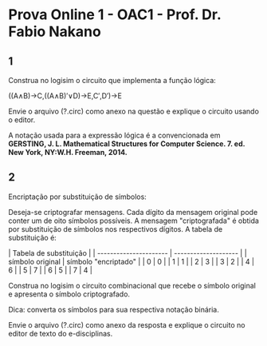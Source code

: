 # Prova Online 1 - OAC1 - Prof. Dr. Fabio Nakano

## 1

Construa no logisim o circuito que implementa a função lógica:

((A∧B)→C,((A∧B)′∨D)→E,C′,D′)→E

Envie o arquivo (?.circ) como anexo na questão e explique o circuito usando o editor.

A notação usada para a expressão lógica é a convencionada em **GERSTING, J. L. Mathematical Structures for Computer Science. 7. ed. New York, NY:W.H. Freeman, 2014.**

## 2

Encriptação por substituição de símbolos:

Deseja-se criptografar mensagens. Cada dígito da mensagem original pode conter um de oito símbolos possíveis. A mensagem "criptografada" é obtida por substituição de símbolos nos respectivos dígitos. A tabela de substituição é:

| Tabela de substituição |
| ---------------------- | -------------------- |
| símbolo original       | símbolo "encriptado" |
| 0                      | 0                    |
| 1                      | 1                    |
| 2                      | 3                    |
| 3                      | 2                    |
| 4                      | 6                    |
| 5                      | 7                    |
| 6                      | 5                    |
| 7                      | 4                    |

Construa no logisim o circuito combinacional que recebe o símbolo original e apresenta o símbolo criptografado.

Dica: converta os símbolos para sua respectiva notação binária.

Envie o arquivo (?.circ) como anexo da resposta e explique o circuito no editor de texto do e-disciplinas.
